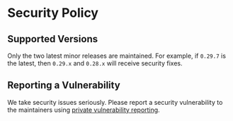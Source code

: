 # Security Policy

## Supported Versions

Only the two latest minor releases are maintained. For example, if `0.29.7` is the latest, then `0.29.x` and `0.28.x` will receive security fixes.

## Reporting a Vulnerability

We take security issues seriously. Please report a security vulnerability to the maintainers using [private vulnerability reporting](https://github.com/haukitech/atlantis-image/security/advisories/new).
